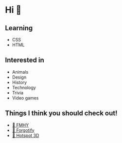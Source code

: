 # Hi 👋
## **Learning**
- CSS
- HTML

## **Interested in**
- Animals
- Design
- History
- Technology
- Trivia
- Video games

## **Things I think you should check out!**
- [💸 FMHY](https://fmhy.net)
- [🎵 Forgotify](https://forgotify.com)
- [📱 Hotspot 3D](https://www.hotspot3d.com)
